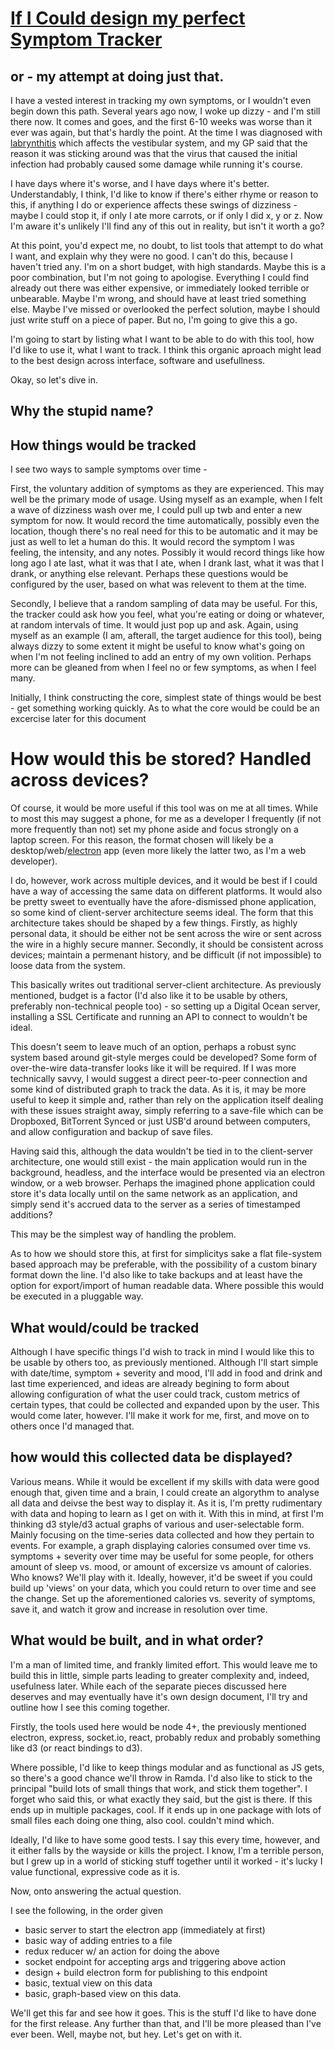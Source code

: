 # [If I Could design my perfect Symptom Tracker](http://apievangelist.com/2014/06/25/if-i-could-design-my-perfect-api-design-editor/)
## or - my attempt at doing just that.

I have a vested interest in tracking my own symptoms, or I wouldn't even begin down this path. Several years ago now, I woke up dizzy - and I'm still there now. It comes and goes, and the first 6-10 weeks was worse than it ever was again, but that's hardly the point. At the time I was diagnosed with [labrynthitis](https://en.wikipedia.org/wiki/Labyrinthitis?oldformat=true) which affects the vestibular system, and my GP said that the reason it was sticking around was that the virus that caused the initial infection had probably caused some damage while running it's course.

I have days where it's worse, and I have days where it's better. Understandably, I think, I'd like to know if there's either rhyme or reason to this, if anything I do or experience affects these swings of dizziness - maybe I could stop it, if only I ate more carrots, or if only I did x, y or z. Now I'm aware it's unlikely I'll find any of this out in reality, but isn't it worth a go?

At this point, you'd expect me, no doubt, to list tools that attempt to do what I want, and explain why they were no good. I can't do this, because I haven't tried any. I'm on a short budget, with high standards. Maybe this is a poor combination, but I'm not going to apologise. Everything I could find already out there was either expensive, or immediately looked terrible or unbearable. Maybe I'm wrong, and should have at least tried something else. Maybe I've missed or overlooked the perfect solution, maybe I should just write stuff on a piece of paper. But no, I'm going to give this a go.

I'm going to start by listing what I want to be able to do with this tool, how I'd like to use it, what I want to track. I think this organic aproach might lead to the best design across interface, software and usefullness. 

Okay, so let's dive in.

## Why the stupid name?

## How things would be tracked


I see two ways to sample symptoms over time -

First, the voluntary addition of symptoms as they are experienced. This may well be the primary mode of usage. Using myself as an example, when I felt a wave of dizziness wash over me, I could pull up twb and enter a new symptom for now. It would record the time automatically, possibly even the location, though there's no real need for this to be automatic and it may be just as well to let a human do this. It would record the symptom I was feeling, the intensity, and any notes. Possibly it would record things like how long ago I ate last, what it was that I ate, when I drank last, what it was that I drank, or anything else relevant. Perhaps these questions would be configured by the user, based on what was relevent to them at the time.

Secondly, I believe that a random sampling of data may be useful. For this, the tracker could ask how you feel, what you're eating or doing or whatever, at random intervals of time. It would just pop up and ask. Again, using myself as an example (I am, afterall, the target audience for this tool), being always dizzy to some extent it might be useful to know what's going on when I'm not feeling inclined to add an entry of my own volition. Perhaps more can be gleaned from when I feel no or few symptoms, as when I feel many.

Initially, I think constructing the core, simplest state of things would be best - get something working quickly. As to what the core would be could be an excercise later for this document

# How would this be stored? Handled across devices?

Of course, it would be more useful if this tool was on me at all times. While to most this may suggest a phone, for me as a developer I frequently (if not more frequently than not) set my phone aside and focus strongly on a laptop screen. For this reason, the format chosen will likely be a desktop/web/[electron](http://electron.atom.io/) app (even more likely the latter two, as I'm a web developer).

I do, however, work across multiple devices, and it would be best if I could have a way of accessing the same data on different platforms. It would also be pretty sweet to eventually have the afore-dismissed phone application, so some kind of client-server architecture seems ideal. The form that this architecture takes should be shaped by a few things. Firstly, as highly personal data, it should be either not be sent across the wire or sent across the wire in a highly secure manner. Secondly, it should be consistent across devices; maintain a permenant history, and be difficult (if not impossible) to loose data from the system.

This basically writes out traditional server-client architecture. As previously mentioned, budget is a factor (I'd also like it to be usable by others, preferably non-technical people too) - so setting up a Digital Ocean server, installing a SSL Certificate and running an API to connect to wouldn't be ideal. 

This doesn't seem to leave much of an option, perhaps a robust sync system based around git-style merges could be developed? Some form of over-the-wire data-transfer looks like it will be required. If I was more technically savvy, I would suggest a direct peer-to-peer connection and some kind of distributed graph to track the data. As it is, it may be more useful to keep it simple and, rather than rely on the application itself dealing with these issues straight away, simply referring to a save-file which can be Dropboxed, BitTorrent Synced or just USB'd around between computers, and allow configuration and backup of save files. 

Having said this, although the data wouldn't be tied in to the client-server architecture, one would still exist - the main application would run in the background, headless, and the interface would be presented via an electron window, or a web browser. Perhaps the imagined phone application could store it's data locally until on the same network as an application, and simply send it's accrued data to the server as a series of timestamped additions? 

This may be the simplest way of handling the problem.

As to how we should store this, at first for simplicitys sake a flat file-system based approach may be preferable, with the possibility of a custom binary format down the line. I'd also like to take backups and at least have the option for export/import of human readable data. Where possible this would be executed in a pluggable way.

## What would/could be tracked

Although I have specific things I'd wish to track in mind I would like this to be usable by others too, as previously mentioned. Although I'll start simple with date/time, symptom + severity and mood, I'll add in food and drink and last time experienced, and ideas are already begining to form about allowing configuration of what the user could track, custom metrics of certain types, that could be collected and expanded upon by the user. This would come later, however. I'll make it work for me, first, and move on to others once I'd managed that.

## how would this collected data be displayed?

Various means. While it would be excellent if my skills with data were good enough that, given time and a brain, I could create an algorythm to analyse all data and deivse the best way to display it. As it is, I'm pretty rudimentary with data and hoping to learn as I get on with it. With this in mind, at first I'm thinking d3 style/d3 actual graphs of various and user-selectable form. Mainly focusing on the time-series data collected and how they pertain to events. For example, a graph displaying calories consumed over time vs. symptoms + severity over time may be useful for some people, for others amount of sleep vs. mood, or amount of excersize vs amount of calories. Who knows? We'll play with it. Ideally, however, it'd be sweet if you could build up 'views' on your data, which you could return to over time and see the change. Set up the aforementioned calories vs. severity of symptoms, save it, and watch it grow and increase in resolution over time.

## What would be built, and in what order?

I'm a man of limited time, and frankly limited effort. This would leave me to build this in little, simple parts leading to greater complexity and, indeed, usefulness later. While each of the separate pieces discussed here deserves and may eventually have it's own design document, I'll try and outline how I see this coming together.

Firstly, the tools used here would be node 4+, the previously mentioned electron, express, socket.io, react, probably redux and probably something like d3 (or react bindings to d3).

Where possible, I'd like to keep things modular and as functional as JS gets, so there's a good chance we'll throw in Ramda. I'd also like to stick to the principal "build lots of small things that work, and stick them together". I forget who said this, or what exactly they said, but the gist is there. If this ends up in multiple packages, cool. If it ends up in one package with lots of small files each doing one thing, also cool. couldn't mind which.

Ideally, I'd like to have some good tests. I say this every time, however, and it either falls by the wayside or kills the project. I know, I'm a terrible person, but I grew up in a world of sticking stuff together until it worked - it's lucky I value functional, expressive code as it is.

Now, onto answering the actual question.

I see the following, in the order given

* basic server to start the electron app (immediately at first)
* basic way of adding entries to a file
* redux reducer w/ an action for doing the above
* socket endpoint for accepting args and triggering above action
* design + build electron form for publishing to this endpoint
* basic, textual view on this data
* basic, graph-based view on this data.

We'll get this far and see how it goes. This is the stuff I'd like to have done for the first release. Any further than that, and I'll be more pleased than I've ever been. Well, maybe not, but hey. Let's get on with it.